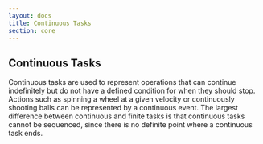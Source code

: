 ```yaml
---
layout: docs
title: Continuous Tasks
section: core
---
```


## Continuous Tasks
Continuous tasks are used to represent operations that can continue indefinitely but do not have a defined condition for when they should stop. Actions such as spinning a wheel at a given velocity or continuously shooting balls can be represented by a continuous event. The largest difference between continuous and finite tasks is that continuous tasks cannot be sequenced, since there is no definite point where a continuous task ends.

